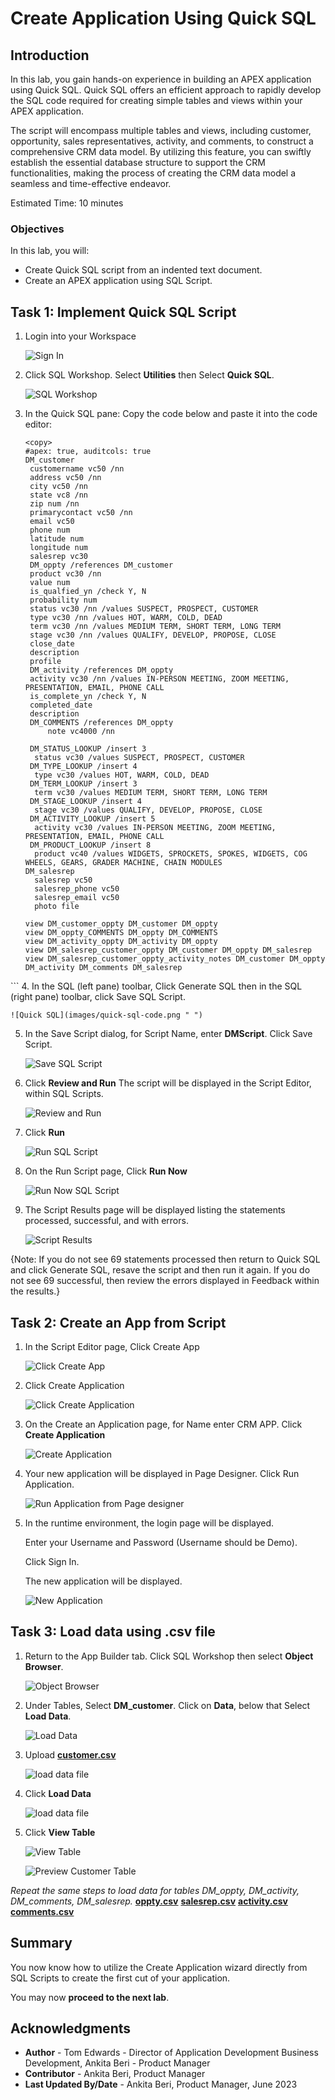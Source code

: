 # Create Application Using Quick SQL

## Introduction

In this lab, you gain hands-on experience in building an APEX application using Quick SQL. Quick SQL offers an efficient approach to rapidly develop the SQL code required for creating simple tables and views within your APEX application.

The script will encompass multiple tables and views, including customer, opportunity, sales representatives, activity, and comments, to construct a comprehensive CRM data model.
By utilizing this feature, you can swiftly establish the essential database structure to support the CRM functionalities, making the process of creating the CRM data model a seamless and time-effective endeavor.

Estimated Time: 10 minutes

### Objectives

In this lab, you will:
- Create Quick SQL script from an indented text document.
- Create an APEX application using SQL Script.

## Task 1: Implement Quick SQL Script

1. Login into your Workspace

     ![Sign In](images/login.png " ")

2. Click SQL Workshop. Select **Utilities** then Select **Quick SQL**.

    ![SQL Workshop](images/sql-workshop.png " ")

3. In the Quick SQL pane:
   Copy the code below and paste it into the code editor:

   ```
   <copy>
   #apex: true, auditcols: true
   DM_customer
    customername vc50 /nn
    address vc50 /nn
    city vc50 /nn
    state vc8 /nn
    zip num /nn
    primarycontact vc50 /nn
    email vc50
    phone num
    latitude num
    longitude num
    salesrep vc30
    DM_oppty /references DM_customer
    product vc30 /nn
    value num
    is_qualfied_yn /check Y, N
    probability num
    status vc30 /nn /values SUSPECT, PROSPECT, CUSTOMER
    type vc30 /nn /values HOT, WARM, COLD, DEAD
    term vc30 /nn /values MEDIUM TERM, SHORT TERM, LONG TERM
    stage vc30 /nn /values QUALIFY, DEVELOP, PROPOSE, CLOSE
    close_date
    description
    profile
    DM_activity /references DM_oppty
    activity vc30 /nn /values IN-PERSON MEETING, ZOOM MEETING, PRESENTATION, EMAIL, PHONE CALL
    is_complete_yn /check Y, N
    completed_date
    description
    DM_COMMENTS /references DM_oppty
        note vc4000 /nn

    DM_STATUS_LOOKUP /insert 3
     status vc30 /values SUSPECT, PROSPECT, CUSTOMER
    DM_TYPE_LOOKUP /insert 4
     type vc30 /values HOT, WARM, COLD, DEAD
    DM_TERM_LOOKUP /insert 3
     term vc30 /values MEDIUM TERM, SHORT TERM, LONG TERM
    DM_STAGE_LOOKUP /insert 4
     stage vc30 /values QUALIFY, DEVELOP, PROPOSE, CLOSE
    DM_ACTIVITY_LOOKUP /insert 5
     activity vc30 /values IN-PERSON MEETING, ZOOM MEETING, PRESENTATION, EMAIL, PHONE CALL
    DM_PRODUCT_LOOKUP /insert 8
     product vc40 /values WIDGETS, SPROCKETS, SPOKES, WIDGETS, COG WHEELS, GEARS, GRADER MACHINE, CHAIN MODULES
   DM_salesrep
     salesrep vc50
     salesrep_phone vc50
     salesrep_email vc50
     photo file

   view DM_customer_oppty DM_customer DM_oppty
   view DM_oppty_COMMENTS DM_oppty DM_COMMENTS
   view DM_activity_oppty DM_activity DM_oppty
   view DM_salesrep_customer_oppty DM_customer DM_oppty DM_salesrep
   view DM_salesrep_customer_oppty_activity_notes DM_customer DM_oppty DM_activity DM_comments DM_salesrep
  </copy>
  ```
4. In the SQL (left pane) toolbar, Click Generate SQL then in the SQL (right pane) toolbar, click Save SQL Script.

    ![Quick SQL](images/quick-sql-code.png " ")

5. In the Save Script dialog, for Script Name, enter **DMScript**. Click Save Script.

    ![Save SQL Script](images/save-script.png " ")

6. Click **Review and Run**
   The script will be displayed in the Script Editor, within SQL Scripts.

    ![Review and Run](images/review-and-run.png " ")

7. Click **Run**    

    ![Run SQL Script](images/quick-sql-run.png " ")

8. On the Run Script page, Click **Run Now**

    ![Run Now SQL Script](images/quick-sql-run-now.png " ")

9. The Script Results page will be displayed listing the statements processed, successful, and with errors.

    ![Script Results](images/quick-sql-successful.png " ")

  {Note: If you do not see 69 statements processed then return to Quick SQL and click Generate SQL, resave the script and then run it again. If you do not see 69 successful, then review the errors displayed in Feedback within the results.}

## Task 2: Create an App from Script

1. In the Script Editor page, Click Create App

     ![Click Create App](images/quick-sql-create-app.png " ")

2. Click Create Application

     ![Click Create Application](images/create-application.png " ")  

3. On the Create an Application page, for Name enter CRM APP.
   Click **Create Application**

     ![Create Application](images/create-an-application.png " ")

4. Your new application will be displayed in Page Designer.
   Click Run Application.  

    ![Run Application from Page designer](images/run-app.png " ")  

5. In the runtime environment, the login page will be displayed.

   Enter your Username and Password (Username should be Demo).

   Click Sign In.

   The new application will be displayed.  

    ![New Application](images/run-application.png " ")  

## Task 3: Load data using .csv file

1. Return to the App Builder tab. Click SQL Workshop then select **Object Browser**.

    ![Object Browser](images/object-browser.png " ")

2. Under Tables, Select **DM_customer**. Click on **Data**, below that Select **Load Data**.

    ![Load Data](images/cust-load-data.png " ")

3. Upload [**customer.csv**](files/customer.csv)

    ![load data file](images/load-data-file.png " ")

4. Click **Load Data**

    ![load data file](images/click-load-data.png " ")

5. Click **View Table**

    ![View Table](images/customer-view-table.png " ")

    ![Preview Customer Table](images/preview-cust-table.png " ")

 *Repeat the same steps to load data for tables DM_oppty, DM_activity, DM_comments, DM_salesrep.*
 [**oppty.csv**](files/oppty.csv)
 [**salesrep.csv**](files/salesrep.csv)
 [**activity.csv**](files/activity.csv)
 [**comments.csv**](files/comments.csv)

## Summary

You now know how to utilize the Create Application wizard directly from SQL Scripts to create the first cut of your application.

You may now **proceed to the next lab**.   

## Acknowledgments
- **Author** - Tom Edwards - Director of Application Development Business Development, Ankita Beri - Product Manager
- **Contributor** - Ankita Beri, Product Manager
- **Last Updated By/Date** - Ankita Beri, Product Manager, June 2023
